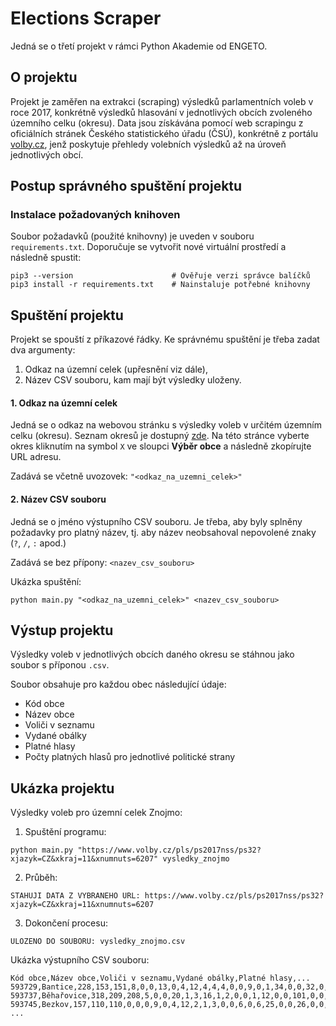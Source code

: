 # Elections Scraper
Jedná se o třetí projekt v rámci Python Akademie od ENGETO.
## O projektu

Projekt je zaměřen na extrakci (scraping) výsledků parlamentních voleb v roce 2017, konkrétně výsledků hlasování v jednotlivých obcích zvoleného územního celku (okresu).
Data jsou získávána pomocí web scrapingu z oficiálních stránek Českého statistického úřadu (ČSÚ), konkrétně z portálu [volby.cz](https://www.volby.cz/), jenž poskytuje přehledy volebních výsledků až na úroveň jednotlivých obcí.

## Postup správného spuštění projektu

### Instalace požadovaných knihoven
Soubor požadavků (použité knihovny) je uveden v souboru `requirements.txt`.
Doporučuje se vytvořit nové virtuální prostředí a následně spustit:
```
pip3 --version                      # Ověřuje verzi správce balíčků
pip3 install -r requirements.txt    # Nainstaluje potřebné knihovny
```
## Spuštění projektu
Projekt se spouští z příkazové řádky. Ke správnému spuštění je třeba zadat dva argumenty:
1. Odkaz na územní celek (upřesnění viz dále),
2. Název CSV souboru, kam mají být výsledky uloženy.
#### 1. Odkaz na územní celek
Jedná se o odkaz na webovou stránku s výsledky voleb v určitém územním celku (okresu). Seznam okresů je dostupný [zde](https://www.volby.cz/pls/ps2017nss/ps3?xjazyk=CZ). Na této stránce vyberte okres kliknutím na symbol `X` ve sloupci **Výběr obce** a následně zkopírujte URL adresu.

Zadává se včetně uvozovek: `"<odkaz_na_uzemni_celek>"`

#### 2. Název CSV souboru
Jedná se o jméno výstupního CSV souboru. Je třeba, aby byly splněny požadavky pro platný název, tj. aby název neobsahoval nepovolené znaky (`?`, `/`, `:` apod.)

Zadává se bez přípony: `<nazev_csv_souboru>`

Ukázka spuštění:
```
python main.py "<odkaz_na_uzemni_celek>" <nazev_csv_souboru>
```

## Výstup projektu
Výsledky voleb v jednotlivých obcích daného okresu se stáhnou jako soubor s příponou `.csv`. 

Soubor obsahuje pro každou obec následující údaje:
- Kód obce
- Název obce
- Voliči v seznamu
- Vydané obálky
- Platné hlasy
- Počty platných hlasů pro jednotlivé politické strany

## Ukázka projektu
Výsledky voleb pro územní celek Znojmo:

1. Spuštění programu:
```
python main.py "https://www.volby.cz/pls/ps2017nss/ps32?xjazyk=CZ&xkraj=11&xnumnuts=6207" vysledky_znojmo
```
2. Průběh:
```
STAHUJI DATA Z VYBRANEHO URL: https://www.volby.cz/pls/ps2017nss/ps32?xjazyk=CZ&xkraj=11&xnumnuts=6207
```
3. Dokončení procesu:
```
ULOZENO DO SOUBORU: vysledky_znojmo.csv
```
Ukázka výstupního CSV souboru:
```
Kód obce,Název obce,Voliči v seznamu,Vydané obálky,Platné hlasy,...
593729,Bantice,228,153,151,8,0,0,13,0,4,12,4,4,4,0,0,9,0,1,34,0,0,32,0,0,0,1,23,1,1
593737,Běhařovice,318,209,208,5,0,0,20,1,3,16,1,2,0,0,1,12,0,0,101,0,0,28,0,0,0,1,17,0,0
593745,Bezkov,157,110,110,0,0,0,9,0,4,12,2,1,3,0,0,6,0,6,25,0,0,26,0,0,0,0,14,2,0
...
```